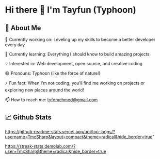 # Hi there 👋 I'm Tayfun (Typhoon)


## 🚀 About Me

🔭 Currently working on: Leveling up my skills to become a better developer every day

🌱 Currently learning: Everything I should know to build amazing projects

💡 Interested in: Web development, open source, and creative coding

😄 Pronouns: Typhoon (like the force of nature!)

⚡ Fun fact: When I'm not coding, you'll find me working on projects or exploring new places around the world!

📫 How to reach me: tyfnmehmed@gmail.com



## 📈 Github Stats

https://github-readme-stats.vercel.app/api/top-langs/?username=TmcSharp&layout=compact&theme=radical&hide_border=true"


https://streak-stats.demolab.com/?user=TmcSharp&theme=radical&hide_border=true
